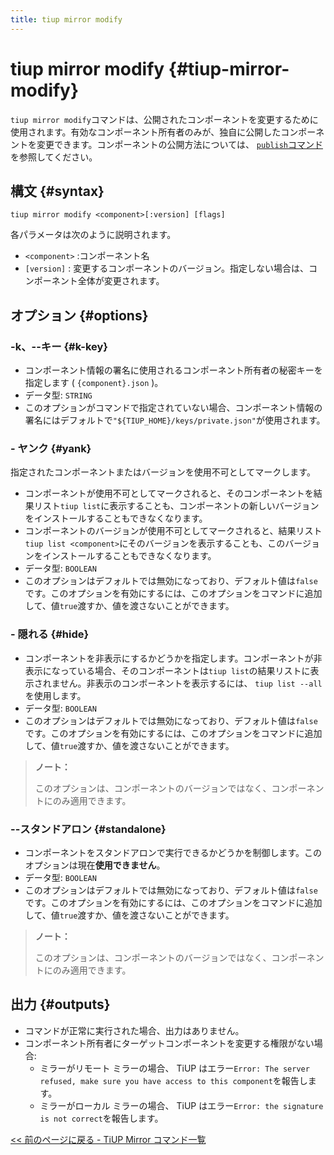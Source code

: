 ```yaml
---
title: tiup mirror modify
---
```


# tiup mirror modify {#tiup-mirror-modify}

`tiup mirror modify`コマンドは、公開されたコンポーネントを変更するために使用されます。有効なコンポーネント所有者のみが、独自に公開したコンポーネントを変更できます。コンポーネントの公開方法については、 [<a href="/tiup/tiup-command-mirror-publish.md">`publish`コマンド</a>](/tiup/tiup-command-mirror-publish.md)を参照してください。

## 構文 {#syntax}

```shell
tiup mirror modify <component>[:version] [flags]
```

各パラメータは次のように説明されます。

-   `<component>` :コンポーネント名
-   `[version]` : 変更するコンポーネントのバージョン。指定しない場合は、コンポーネント全体が変更されます。

## オプション {#options}

### -k、--キー {#k-key}

-   コンポーネント情報の署名に使用されるコンポーネント所有者の秘密キーを指定します ( `{component}.json` )。
-   データ型: `STRING`
-   このオプションがコマンドで指定されていない場合、コンポーネント情報の署名にはデフォルトで`"${TIUP_HOME}/keys/private.json"`が使用されます。

### - ヤンク {#yank}

指定されたコンポーネントまたはバージョンを使用不可としてマークします。

-   コンポーネントが使用不可としてマークされると、そのコンポーネントを結果リスト`tiup list`に表示することも、コンポーネントの新しいバージョンをインストールすることもできなくなります。
-   コンポーネントのバージョンが使用不可としてマークされると、結果リスト`tiup list <component>`にそのバージョンを表示することも、このバージョンをインストールすることもできなくなります。
-   データ型: `BOOLEAN`
-   このオプションはデフォルトでは無効になっており、デフォルト値は`false`です。このオプションを有効にするには、このオプションをコマンドに追加して、値`true`渡すか、値を渡さないことができます。

### - 隠れる {#hide}

-   コンポーネントを非表示にするかどうかを指定します。コンポーネントが非表示になっている場合、そのコンポーネントは`tiup list`の結果リストに表示されません。非表示のコンポーネントを表示するには、 `tiup list --all`を使用します。
-   データ型: `BOOLEAN`
-   このオプションはデフォルトでは無効になっており、デフォルト値は`false`です。このオプションを有効にするには、このオプションをコマンドに追加して、値`true`渡すか、値を渡さないことができます。

> **ノート：**
>
> このオプションは、コンポーネントのバージョンではなく、コンポーネントにのみ適用できます。

### --スタンドアロン {#standalone}

-   コンポーネントをスタンドアロンで実行できるかどうかを制御します。このオプションは現在**使用できません**。
-   データ型: `BOOLEAN`
-   このオプションはデフォルトでは無効になっており、デフォルト値は`false`です。このオプションを有効にするには、このオプションをコマンドに追加して、値`true`渡すか、値を渡さないことができます。

> **ノート：**
>
> このオプションは、コンポーネントのバージョンではなく、コンポーネントにのみ適用できます。

## 出力 {#outputs}

-   コマンドが正常に実行された場合、出力はありません。
-   コンポーネント所有者にターゲットコンポーネントを変更する権限がない場合:
    -   ミラーがリモート ミラーの場合、 TiUP はエラー`Error: The server refused, make sure you have access to this component`を報告します。
    -   ミラーがローカル ミラーの場合、 TiUP はエラー`Error: the signature is not correct`を報告します。

[<a href="/tiup/tiup-command-mirror.md#command-list">&lt;&lt; 前のページに戻る - TiUP Mirror コマンド一覧</a>](/tiup/tiup-command-mirror.md#command-list)
